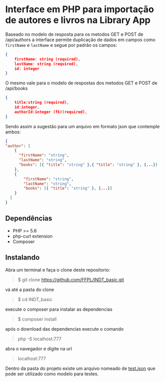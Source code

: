 # Interface em PHP para importação de autores e livros na Library App

Baseado no modelo de resposta para os metodos GET e POST de /api/authors
a interface permite duplicação de dados em campos como `firstName` e `lastName` e segue por padrão os campos:

```json
{
    firstName: string (required),
    lastName: string (required),
    id: integer
}
```

O mesmo vale para o modelo de respostas dos metodos GET e POST de /api/books

```json
{
    title:string (required),
    id:integer,
    authorId:integer (fk)(required),
}
```

Sendo assim a sugestão para um arquivo em formato json que contemple ambos:

```json
{
"author": [
    {
      "firstName": "string",
      "lastName": "string",
      "books": [{ "title": "string" },{ "title": "string" }, {...}]
    },
    {
        "firstName": "string",
        "lastName": "string",
        "books": [{ "title": "string" }, {...}]
    }
  ]
}
```

## Dependências

* PHP >= 5.6
* php-curl extension
* Composer

## Instalando

Abra um terminal e faça o clone deste repositorio:

>$ git clone https://github.com/FFPL/INDT_basic.git

vá até a pasta do clone

> $ cd INDT_basic

execute o composer para instalar as dependencias

> $ composer install

após o download das dependencias execute o comando

>php -S localhost:777

abra o navegador e digite na url

>localhost:777

Dentro da pasta do projeto existe um arquivo nomeado de [test.json](test.json) que pode ser utilizado como modelo para testes.